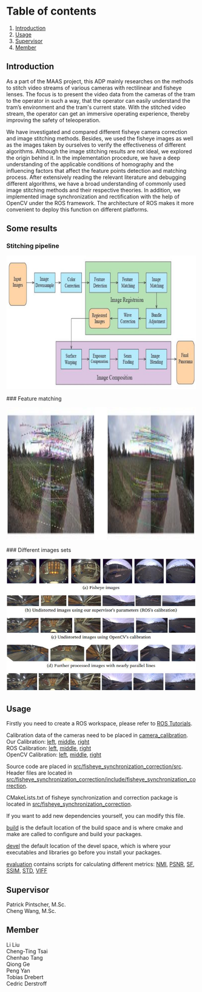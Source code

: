 # Table of contents
1. [Introduction](#introduction)
2. [Usage](#usage)
3. [Supervisor](#supervisor)
4. [Member](#member)

## Introduction 
As a part of the MAAS project, this ADP mainly researches on the  methods to stitch video streams of various cameras with rectilinear and fisheye lenses. The focus is to present the video data from the cameras of the tram to the operator in such a way, that the operator can easily understand the tram’s environment and the tram's current state. With the stitched video stream, the operator can get an immersive operating experience, thereby improving the safety of teleoperation.

We have investigated and compared different fisheye camera correction and image stitching methods. Besides, we used the fisheye images as well as the images taken by ourselves to verify the effectiveness of different algorithms. Although the image stitching results are not ideal, we explored the origin behind it. In the implementation procedure, we have a deep understanding of the applicable conditions of homography and the influencing factors that affect the feature points detection and matching process. After extensively reading the relevant literature and debugging different algorithms, we have a broad understanding of commonly used image stitching methods and their respective theories. In addition, we implemented image synchronization and rectification with the help of OpenCV under the ROS framework. The architecture of ROS makes it more convenient to deploy this function on different platforms.

## Some results
### Stitching pipeline

<p float="left">
  <img src="https://github.com/LiLiu1118/Development-of-a-Method-to-Merge-Video-Streams-of-Various-Cameras-with-Rectilinear-and-Fisheye-Lense/blob/main/stitching_pipeline.jpg" width="500" height="350"/>
</p>
### Feature matching
<p float="left">
  <img src="https://github.com/LiLiu1118/Development-of-a-Method-to-Merge-Video-Streams-of-Various-Cameras-with-Rectilinear-and-Fisheye-Lense/blob/main/Comparison_with_and_without_RANSAC.jpg" width="500" height="350"/>
</p>
### Different images sets
<p float="left">
  <img src="https://github.com/LiLiu1118/Development-of-a-Method-to-Merge-Video-Streams-of-Various-Cameras-with-Rectilinear-and-Fisheye-Lense/blob/main/different_images_sets.jpg" width="500" height="350"/>
</p>





## Usage 
Firstly you need to create a ROS workspace, please refer to [ROS Tutorials](http://wiki.ros.org/ROS/Tutorials).

Calibration data of the cameras need to be placed in [camera_calibration](camera_calibration). \
Our Calibration: [left](camera_calibration/fisheye_left.yaml), [middle](camera_calibration/fisheye_middle.yaml), [right](camera_calibration/fisheye_right.yaml) \
ROS Calibration: [left](camera_calibration/fisheye_ROS_left.yaml), [middle](camera_calibration/fisheye_ROS_middle.yaml), [right](camera_calibration/fisheye_ROS_right.yaml) \
OpenCV Calibration: [left](camera_calibration/fisheye_OpenCV_left.yaml), [middle](camera_calibration/fisheye_OpenCV_middle.yaml), [right](camera_calibration/fisheye_OpenCV_right.yaml)

Source code are placed in [src/fisheye_synchronization_correction/src](src/fisheye_synchronization_correction/src). Header files are located in [src/fisheye_synchronization_correction/include/fisheye_synchronization_correction](src/fisheye_synchronization_correction/include/fisheye_synchronization_correction).

CMakeLists.txt of fisheye synchronization and correction package is located in [src/fisheye_synchronization_correction](src/fisheye_synchronization_correction).

If you want to add new dependencies yourself, you can modify this file.

[build](build) is the default location of the build space and is where cmake and make are called to configure and build your packages.

[devel](devel) the default location of the devel space, which is where your executables and libraries go before you install your packages. 

[evaluation](evaluation) contains scripts for calculating different metrics: [NMI](evaluation/NMI), [PSNR](evaluation/PSNR), [SF](evaluation/SF), [SSIM](evaluation/SSIM), [STD](evaluation/STD), [VIFF](evaluation/VIFF)

## Supervisor 
Patrick Pintscher, M.Sc.\
Cheng Wang, M.Sc.

## Member 
Li Liu\
Cheng-Ting Tsai\
Chenhao Tang\
Qiong Ge\
Peng Yan\
Tobias Drebert\
Cedric Derstroff


